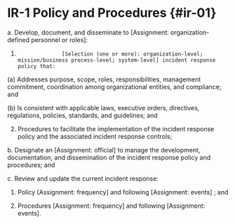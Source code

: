 # IR-1 Policy and Procedures {#ir-01}

a. Develop, document, and disseminate to [Assignment: organization-defined personnel or roles]:

1. 
                     [Selection (one or more): organization-level; mission/business process-level; system-level] incident response policy that:

(a) Addresses purpose, scope, roles, responsibilities, management commitment, coordination among organizational entities, and compliance; and

(b) Is consistent with applicable laws, executive orders, directives, regulations, policies, standards, and guidelines; and

2. Procedures to facilitate the implementation of the incident response policy and the associated incident response controls;

b. Designate an [Assignment: official] to manage the development, documentation, and dissemination of the incident response policy and procedures; and

c. Review and update the current incident response:

1. Policy [Assignment: frequency] and following [Assignment: events] ; and

2. Procedures [Assignment: frequency] and following [Assignment: events].

